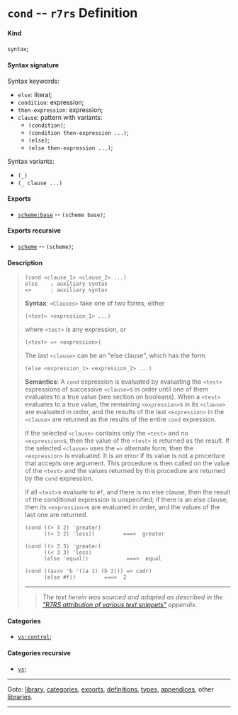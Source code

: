 

<a id='definition__r7rs__cond'></a>

# `cond` -- `r7rs` Definition


<a id='definition__r7rs__cond__kind'></a>

#### Kind

`syntax`;


<a id='definition__r7rs__cond__syntax-signature'></a>

#### Syntax signature

Syntax keywords:
 * `else`: literal;
 * `condition`: expression;
 * `then-expression`: expression;
 * `clause`: pattern with variants:
   * `(condition)`;
   * `(condition then-expression ...)`;
   * `(else)`;
   * `(else then-expression ...)`;

Syntax variants:
 * `(_)`
 * `(_ clause ...)`


<a id='definition__r7rs__cond__exports'></a>

#### Exports

 * [`scheme:base`](../../r7rs/exports/scheme_3a_base.md#export__r7rs__scheme_3a_base) -- `(scheme base)`;


<a id='definition__r7rs__cond__exports-recursive'></a>

#### Exports recursive

 * [`scheme`](../../r7rs/exports/scheme.md#export__r7rs__scheme) -- `(scheme)`;


<a id='definition__r7rs__cond__description'></a>

#### Description

> ````
> (cond <clause_1> <clause_2> ...)
> else    ; auxiliary syntax
> =>      ; auxiliary syntax
> ````
> 
> 
> **Syntax**:
> `<Clauses>` take one of two forms, either
> ````
> (<test> <expression_1> ...)
> ````
> where `<test>` is any expression, or
> ````
> (<test> => <expression>)
> ````
> The last `<clause>` can be
> an "else clause", which has the form
> ````
> (else <expression_1> <expression_2> ...)
> ````
> 
> **Semantics**:
> A `cond` expression is evaluated by evaluating the `<test>`
> expressions of successive `<clause>`s in order until one of them
> evaluates to a true value (see
> section on booleans).  When a `<test>` evaluates to a true
> value, the remaining `<expression>`s in its `<clause>` are
> evaluated in order, and the results of the last `<expression>` in the
> `<clause>` are returned as the results of the entire `cond`
> expression.
> 
> If the selected `<clause>` contains only the
> `<test>` and no `<expression>`s, then the value of the
> `<test>` is returned as the result.  If the selected `<clause>` uses the
> `=>` alternate form, then the `<expression>` is evaluated.
> It is an error if its value is not a procedure that accepts one argument.  This procedure is then
> called on the value of the `<test>` and the values returned by this
> procedure are returned by the `cond` expression.
> 
> If all `<test>`s evaluate
> to `#f`, and there is no else clause, then the result of
> the conditional expression is unspecified; if there is an else
> clause, then its `<expression>`s are evaluated in order, and the values of
> the last one are returned.
> 
> ````
> (cond ((> 3 2) 'greater)
>       ((< 3 2) 'less))         ===>  greater
> 
> (cond ((> 3 3) 'greater)
>       ((< 3 3) 'less)
>       (else 'equal))            ===>  equal
> 
> (cond ((assv 'b '((a 1) (b 2))) => cadr)
>       (else #f))         ===>  2
> ````
> 
> 
> ----
> > *The text herein was sourced and adapted as described in the ["R7RS attribution of various text snippets"](../../r7rs/appendices/attribution.md#appendix__r7rs__attribution) appendix.*


<a id='definition__r7rs__cond__categories'></a>

#### Categories

 * [`vs:control`](../../r7rs/categories/vs_3a_control.md#category__r7rs__vs_3a_control);


<a id='definition__r7rs__cond__categories-recursive'></a>

#### Categories recursive

 * [`vs`](../../r7rs/categories/vs.md#category__r7rs__vs);

----

Goto: [library](../../r7rs/_index.md#library__r7rs), [categories](../../r7rs/categories/_index.md#toc__r7rs__categories), [exports](../../r7rs/exports/_index.md#toc__r7rs__exports), [definitions](../../r7rs/definitions/_index.md#toc__r7rs__definitions), [types](../../r7rs/types/_index.md#toc__r7rs__types), [appendices](../../r7rs/appendices/_index.md#toc__r7rs__appendices), other [libraries](../../_libraries.md#toc__libraries).

----

